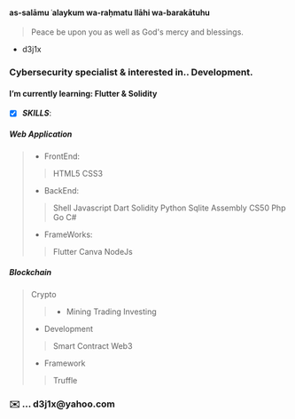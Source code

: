 ####  as-salāmu ʿalaykum wa-raḥmatu llāhi wa-barakātuhu

>  Peace be upon you as well as God's mercy and blessings.


- d3j1x 

<h3>Cybersecurity specialist & interested in.. Development.</h3>   


<h4> I’m currently learning: Flutter & Solidity</h4>

- [x] ***SKILLS***:

##### Web Application 


> - FrontEnd:
>>HTML5 CSS3 
> - BackEnd:
>>Shell Javascript Dart Solidity Python Sqlite Assembly CS50 Php Go C#
> - FrameWorks:
>>Flutter Canva NodeJs  


##### Blockchain


> Crypto
>> - Mining Trading Investing
>
> - Development
>>  Smart Contract  Web3
>
> - Framework 
>> Truffle






<h3>✉️ ... d3j1x@yahoo.com</h3> 


<!---
d3j1x/d3j1x is a ✨ special ✨ repository because its `README.md` (this file) appears on your GitHub profile.
You can click the Preview link to take a look at your changes.
--->
